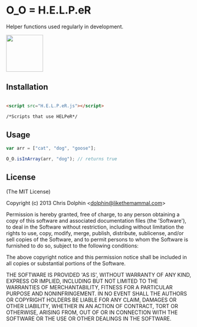 O_O = H.E.L.P.eR
==========

Helper functions used regularly in development.

<img src="http://imgur.com/u7Q7UgY.jpg" width="100px"/>

## Installation

```html

<script src="H.E.L.P.eR.js"></script>

/*Scripts that use HELPeR*/

```

## Usage

```js
var arr = ["cat", "dog", "goose"];

O_O.isInArray(arr, "dog"); // returns true

```

## License ##

(The MIT License)

Copyright (c) 2013 Chris Dolphin &lt;dolphin@likethemammal.com&gt;

Permission is hereby granted, free of charge, to any person obtaining
a copy of this software and associated documentation files (the
'Software'), to deal in the Software without restriction, including
without limitation the rights to use, copy, modify, merge, publish,
distribute, sublicense, and/or sell copies of the Software, and to
permit persons to whom the Software is furnished to do so, subject to
the following conditions:

The above copyright notice and this permission notice shall be
included in all copies or substantial portions of the Software.

THE SOFTWARE IS PROVIDED 'AS IS', WITHOUT WARRANTY OF ANY KIND,
EXPRESS OR IMPLIED, INCLUDING BUT NOT LIMITED TO THE WARRANTIES OF
MERCHANTABILITY, FITNESS FOR A PARTICULAR PURPOSE AND NONINFRINGEMENT.
IN NO EVENT SHALL THE AUTHORS OR COPYRIGHT HOLDERS BE LIABLE FOR ANY
CLAIM, DAMAGES OR OTHER LIABILITY, WHETHER IN AN ACTION OF CONTRACT,
TORT OR OTHERWISE, ARISING FROM, OUT OF OR IN CONNECTION WITH THE
SOFTWARE OR THE USE OR OTHER DEALINGS IN THE SOFTWARE.